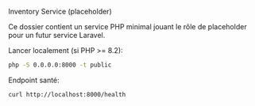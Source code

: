 Inventory Service (placeholder)

Ce dossier contient un service PHP minimal jouant le rôle de placeholder pour un futur service Laravel.

Lancer localement (si PHP >= 8.2):

```bash
php -S 0.0.0.0:8000 -t public
```

Endpoint santé:

```bash
curl http://localhost:8000/health
```


